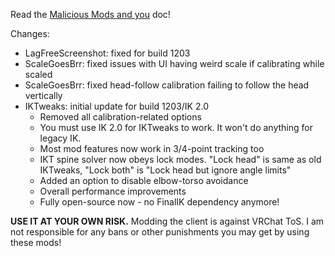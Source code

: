 Read the [Malicious Mods and you](https://github.com/knah/VRCMods/blob/master/Malicious-Mods.md) doc!

Changes:
 * LagFreeScreenshot: fixed for build 1203
 * ScaleGoesBrr: fixed issues with UI having weird scale if calibrating while scaled
 * ScaleGoesBrr: fixed head-follow calibration failing to follow the head vertically
 * IKTweaks: initial update for build 1203/IK 2.0
   * Removed all calibration-related options
   * You must use IK 2.0 for IKTweaks to work. It won't do anything for legacy IK.
   * Most mod features now work in 3/4-point tracking too
   * IKT spine solver now obeys lock modes. "Lock head" is same as old IKTweaks, "Lock both" is "Lock head but ignore angle limits"
   * Added an option to disable elbow-torso avoidance
   * Overall performance improvements
   * Fully open-source now - no FinalIK dependency anymore!

**USE IT AT YOUR OWN RISK.** Modding the client is against VRChat ToS. I am not responsible for any bans or other punishments you may get by using these mods!